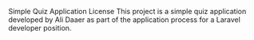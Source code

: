 Simple Quiz Application
License
This project is a simple quiz application developed by Ali Daaer as part of the application process for a Laravel developer position. 